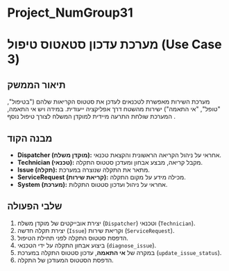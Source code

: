 # Project_NumGroup31
# מערכת עדכון סטאטוס טיפול (Use Case 3) 

## תיאור הממשק
מערכת השירות מאפשרת לטכנאים לעדכן את סטטוס הקריאות שלהם ("בטיפול", "טופל", "אי התאמה") ישירות מהשטח דרך אפליקציה ייעודית. 
במידה ויש אי התאמה, המערכת שולחת התרעה מיידית למוקדן המשלח לצורך טיפול נוסף .

## מבנה הקוד
- **Dispatcher (מוקדן משלח):** אחראי על ניהול הקריאה הראשונית והקצאת טכנאי.
- **Technician (טכנאי):** מקבל קריאה, מבצע אבחון ומעדכן סטטוס התקלה.
- **Issue (תקלה):** מתאר את התקלה שנוצרה במערכת.
- **ServiceRequest (קריאת שירות):** מכילה מידע על מקום התקלה.
- **System (מערכת):** אחראי על ניהול ועדכון סטטוס התקלות.

## שלבי הפעולה
1. יצירת אובייקטים של מוקדן משלח (`Dispatcher`) וטכנאי (`Technician`).
2. יצירת תקלה חדשה (`Issue`) וקריאת שירות (`ServiceRequest`).
3. הדפסת סטטוס התקלה לפני תחילת הטיפול.
4. ביצוע אבחון התקלה על ידי הטכנאי (`diagnose_issue`).
5. במקרה של **אי התאמה**, עדכון סטטוס התקלה במערכת (`update_issue_status`).
6. הדפסת הסטטוס המעודכן של התקלה.

